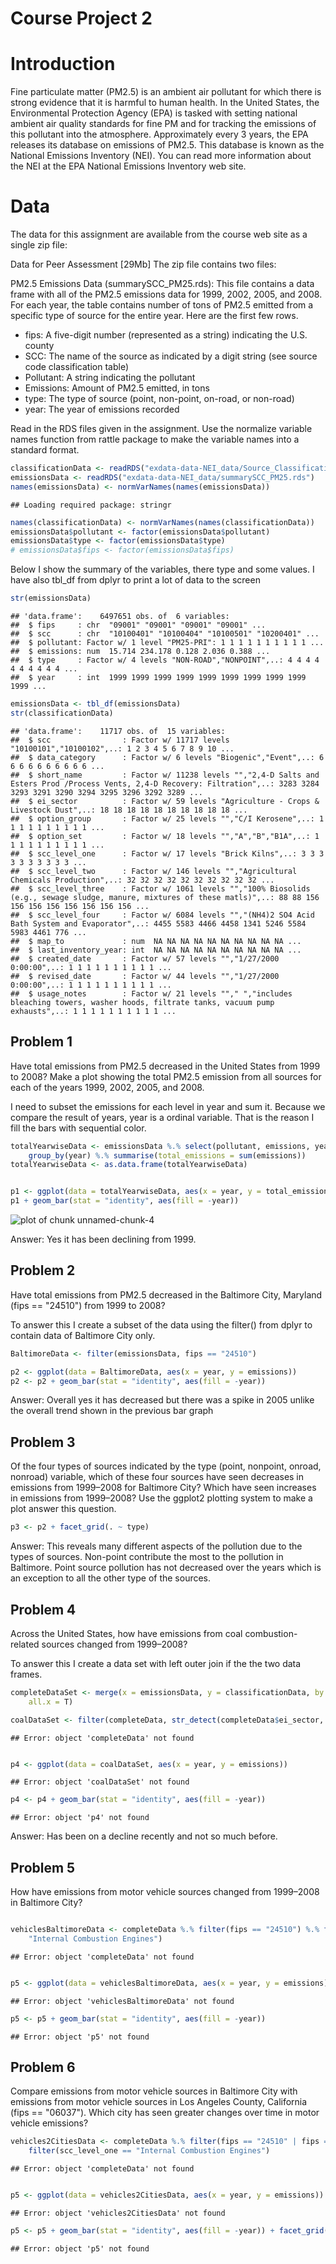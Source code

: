 Course Project 2
========================================================

# Introduction

Fine particulate matter (PM2.5) is an ambient air pollutant for which there is strong evidence that it is harmful to human health. In the United States, the Environmental Protection Agency (EPA) is tasked with setting national ambient air quality standards for fine PM and for tracking the emissions of this pollutant into the atmosphere. Approximately every 3 years, the EPA releases its database on emissions of PM2.5. This database is known as the National Emissions Inventory (NEI). You can read more information about the NEI at the EPA National Emissions Inventory web site.

# Data

The data for this assignment are available from the course web site as a single zip file:

Data for Peer Assessment [29Mb]
The zip file contains two files:

PM2.5 Emissions Data (summarySCC_PM25.rds): This file contains a data frame with all of the PM2.5 emissions data for 1999, 2002, 2005, and 2008. For each year, the table contains number of tons of PM2.5 emitted from a specific type of source for the entire year. Here are the first few rows.

- fips: A five-digit number (represented as a string) indicating the U.S. county
- SCC: The name of the source as indicated by a digit string (see source code classification table)
- Pollutant: A string indicating the pollutant
- Emissions: Amount of PM2.5 emitted, in tons
- type: The type of source (point, non-point, on-road, or non-road)
- year: The year of emissions recorded





Read in the RDS files given in the assignment. Use the normalize variable names function from rattle package to make the variable names into a standard format. 


```r
classificationData <- readRDS("exdata-data-NEI_data/Source_Classification_Code.rds")
emissionsData <- readRDS("exdata-data-NEI_data/summarySCC_PM25.rds")
names(emissionsData) <- normVarNames(names(emissionsData))
```

```
## Loading required package: stringr
```

```r
names(classificationData) <- normVarNames(names(classificationData))
emissionsData$pollutant <- factor(emissionsData$pollutant)
emissionsData$type <- factor(emissionsData$type)
# emissionsData$fips <- factor(emissionsData$fips)
```




Below I show the summary of the variables, there type and some values. I have also tbl_df from dplyr to print a lot of data to the screen


```r
str(emissionsData)
```

```
## 'data.frame':	6497651 obs. of  6 variables:
##  $ fips     : chr  "09001" "09001" "09001" "09001" ...
##  $ scc      : chr  "10100401" "10100404" "10100501" "10200401" ...
##  $ pollutant: Factor w/ 1 level "PM25-PRI": 1 1 1 1 1 1 1 1 1 1 ...
##  $ emissions: num  15.714 234.178 0.128 2.036 0.388 ...
##  $ type     : Factor w/ 4 levels "NON-ROAD","NONPOINT",..: 4 4 4 4 4 4 4 4 4 4 ...
##  $ year     : int  1999 1999 1999 1999 1999 1999 1999 1999 1999 1999 ...
```

```r
emissionsData <- tbl_df(emissionsData)
str(classificationData)
```

```
## 'data.frame':	11717 obs. of  15 variables:
##  $ scc                : Factor w/ 11717 levels "10100101","10100102",..: 1 2 3 4 5 6 7 8 9 10 ...
##  $ data_category      : Factor w/ 6 levels "Biogenic","Event",..: 6 6 6 6 6 6 6 6 6 6 ...
##  $ short_name         : Factor w/ 11238 levels "","2,4-D Salts and Esters Prod /Process Vents, 2,4-D Recovery: Filtration",..: 3283 3284 3293 3291 3290 3294 3295 3296 3292 3289 ...
##  $ ei_sector          : Factor w/ 59 levels "Agriculture - Crops & Livestock Dust",..: 18 18 18 18 18 18 18 18 18 18 ...
##  $ option_group       : Factor w/ 25 levels "","C/I Kerosene",..: 1 1 1 1 1 1 1 1 1 1 ...
##  $ option_set         : Factor w/ 18 levels "","A","B","B1A",..: 1 1 1 1 1 1 1 1 1 1 ...
##  $ scc_level_one      : Factor w/ 17 levels "Brick Kilns",..: 3 3 3 3 3 3 3 3 3 3 ...
##  $ scc_level_two      : Factor w/ 146 levels "","Agricultural Chemicals Production",..: 32 32 32 32 32 32 32 32 32 32 ...
##  $ scc_level_three    : Factor w/ 1061 levels "","100% Biosolids (e.g., sewage sludge, manure, mixtures of these matls)",..: 88 88 156 156 156 156 156 156 156 156 ...
##  $ scc_level_four     : Factor w/ 6084 levels "","(NH4)2 SO4 Acid Bath System and Evaporator",..: 4455 5583 4466 4458 1341 5246 5584 5983 4461 776 ...
##  $ map_to             : num  NA NA NA NA NA NA NA NA NA NA ...
##  $ last_inventory_year: int  NA NA NA NA NA NA NA NA NA NA ...
##  $ created_date       : Factor w/ 57 levels "","1/27/2000 0:00:00",..: 1 1 1 1 1 1 1 1 1 1 ...
##  $ revised_date       : Factor w/ 44 levels "","1/27/2000 0:00:00",..: 1 1 1 1 1 1 1 1 1 1 ...
##  $ usage_notes        : Factor w/ 21 levels ""," ","includes bleaching towers, washer hoods, filtrate tanks, vacuum pump exhausts",..: 1 1 1 1 1 1 1 1 1 1 ...
```




## Problem 1
Have total emissions from PM2.5 decreased in the United States from 1999 to 2008? Make a plot showing the total PM2.5 emission from all sources for each of the years 1999, 2002, 2005, and 2008.

I need to subset the emissions for each level in year and sum it. Because we compare the result of years, year is a ordinal variable. That is the reason I fill the bars with sequential color. 



```r
totalYearwiseData <- emissionsData %.% select(pollutant, emissions, year) %.% 
    group_by(year) %.% summarise(total_emissions = sum(emissions))
totalYearwiseData <- as.data.frame(totalYearwiseData)


p1 <- ggplot(data = totalYearwiseData, aes(x = year, y = total_emissions))
p1 + geom_bar(stat = "identity", aes(fill = -year))
```

![plot of chunk unnamed-chunk-4](figure/unnamed-chunk-4.png) 


Answer: Yes it has been declining from 1999. 

## Problem 2
Have total emissions from PM2.5 decreased in the Baltimore City, Maryland (fips == "24510") from 1999 to 2008?

To answer this I create a subset of the data using the filter() from dplyr to contain data of Baltimore City only.

```r
BaltimoreData <- filter(emissionsData, fips == "24510")

p2 <- ggplot(data = BaltimoreData, aes(x = year, y = emissions))
p2 <- p2 + geom_bar(stat = "identity", aes(fill = -year))
```


Answer: 
Overall yes it has decreased but there was a spike in 2005 unlike the overall trend shown in the previous bar graph


## Problem 3
Of the four types of sources indicated by the type (point, nonpoint, onroad, nonroad) variable, which of these four sources have seen decreases in emissions from 1999–2008 for Baltimore City? Which have seen increases in emissions from 1999–2008? Use the ggplot2 plotting system to make a plot answer this question.


```r
p3 <- p2 + facet_grid(. ~ type)
```


Answer:
This reveals many different aspects of the pollution due to the types of sources. Non-point contribute the most to the pollution in Baltimore. Point source pollution has not decreased over the years which is an exception to all the other type of the sources.


## Problem 4
Across the United States, how have emissions from coal combustion-related sources changed from 1999–2008?

To answer this I create a data set with left outer join if the the two data frames. 

```r
completeDataSet <- merge(x = emissionsData, y = classificationData, by = "scc", 
    all.x = T)

coalDataSet <- filter(completeData, str_detect(completeData$ei_sector, "* Coal"))
```

```
## Error: object 'completeData' not found
```

```r

p4 <- ggplot(data = coalDataSet, aes(x = year, y = emissions))
```

```
## Error: object 'coalDataSet' not found
```

```r
p4 <- p4 + geom_bar(stat = "identity", aes(fill = -year))
```

```
## Error: object 'p4' not found
```


Answer:
Has been on a decline recently and not so much before.

## Problem 5
How have emissions from motor vehicle sources changed from 1999–2008 in Baltimore City?



```r

vehiclesBaltimoreData <- completeData %.% filter(fips == "24510") %.% filter(scc_level_one == 
    "Internal Combustion Engines")
```

```
## Error: object 'completeData' not found
```

```r

p5 <- ggplot(data = vehiclesBaltimoreData, aes(x = year, y = emissions))
```

```
## Error: object 'vehiclesBaltimoreData' not found
```

```r
p5 <- p5 + geom_bar(stat = "identity", aes(fill = -year))
```

```
## Error: object 'p5' not found
```






## Problem 6
Compare emissions from motor vehicle sources in Baltimore City with emissions from motor vehicle sources in Los Angeles County, California (fips == "06037"). Which city has seen greater changes over time in motor vehicle emissions?


```r
vehicles2CitiesData <- completeData %.% filter(fips == "24510" | fips == "06037") %.% 
    filter(scc_level_one == "Internal Combustion Engines")
```

```
## Error: object 'completeData' not found
```

```r

p5 <- ggplot(data = vehicles2CitiesData, aes(x = year, y = emissions))
```

```
## Error: object 'vehicles2CitiesData' not found
```

```r
p5 <- p5 + geom_bar(stat = "identity", aes(fill = -year)) + facet_grid(. ~ fips)
```

```
## Error: object 'p5' not found
```

